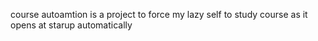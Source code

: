 course autoamtion is a project to force my lazy self to study course as it opens at starup automatically
